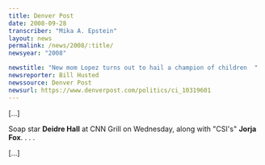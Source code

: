 ```yaml
---
title: Denver Post
date: 2008-09-28
transcriber: "Mika A. Epstein"
layout: news
permalink: /news/2008/:title/
newsyear: "2008"

newstitle: "New mom Lopez turns out to hail a champion of children  "
newsreporter: Bill Husted
newssource: Denver Post
newsurl: https://www.denverpost.com/politics/ci_10319601
---
```


[...]

Soap star **Deidre Hall** at CNN Grill on Wednesday, along with "CSI's" **Jorja Fox**. . . .

[...]

